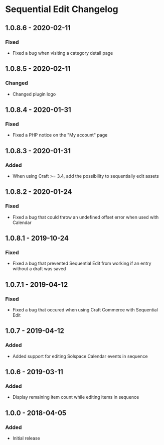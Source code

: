# Sequential Edit Changelog

## 1.0.8.6 - 2020-02-11
### Fixed
- Fixed a bug when visiting a category detail page 

## 1.0.8.5 - 2020-02-11
### Changed
- Changed plugin logo

## 1.0.8.4 - 2020-01-31
### Fixed
- Fixed a PHP notice on the "My account" page

## 1.0.8.3 - 2020-01-31
### Added
- When using Craft >= 3.4, add the possibility to sequentially edit assets

## 1.0.8.2 - 2020-01-24
### Fixed
- Fixed a bug that could throw an undefined offset error when used with Calendar

## 1.0.8.1 - 2019-10-24
### Fixed
- Fixed a bug that prevented Sequential Edit from working if an entry without a draft was saved

## 1.0.7.1 - 2019-04-12
### Fixed
- Fixed a bug that occured when using Craft Commerce with Sequential Edit

## 1.0.7 - 2019-04-12
### Added
- Added support for editing Solspace Calendar events in sequence

## 1.0.6 - 2019-03-11
### Added
- Display remaining item count while editing items in sequence

## 1.0.0 - 2018-04-05
### Added
- Initial release
